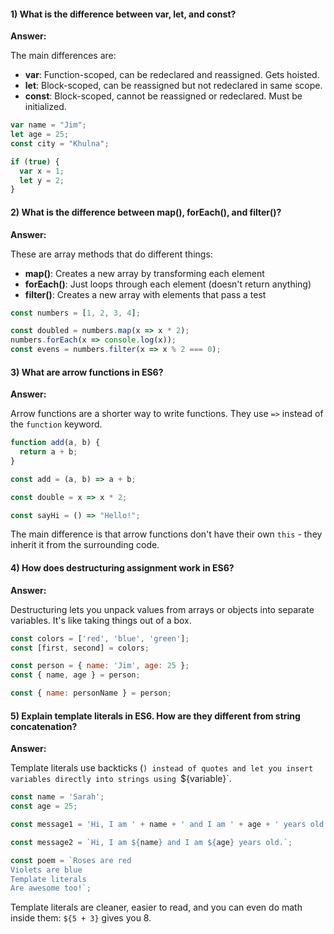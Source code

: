 

#### 1) What is the difference between var, let, and const?

**Answer:**

The main differences are:

- **var**: Function-scoped, can be redeclared and reassigned. Gets hoisted.
- **let**: Block-scoped, can be reassigned but not redeclared in same scope.
- **const**: Block-scoped, cannot be reassigned or redeclared. Must be initialized.

```javascript
var name = "Jim";    
let age = 25;         
const city = "Khulna"; 

if (true) {
  var x = 1;  
  let y = 2;  
}
```

#### 2) What is the difference between map(), forEach(), and filter()? 

**Answer:**

These are array methods that do different things:

- **map()**: Creates a new array by transforming each element
- **forEach()**: Just loops through each element (doesn't return anything)
- **filter()**: Creates a new array with elements that pass a test

```javascript
const numbers = [1, 2, 3, 4];

const doubled = numbers.map(x => x * 2);       
numbers.forEach(x => console.log(x));           
const evens = numbers.filter(x => x % 2 === 0);
```

#### 3) What are arrow functions in ES6?

**Answer:**

Arrow functions are a shorter way to write functions. They use `=>` instead of the `function` keyword.

```javascript
function add(a, b) {
  return a + b;
}

const add = (a, b) => a + b;

const double = x => x * 2;

const sayHi = () => "Hello!";
```

The main difference is that arrow functions don't have their own `this` - they inherit it from the surrounding code.

#### 4) How does destructuring assignment work in ES6?

**Answer:**

Destructuring lets you unpack values from arrays or objects into separate variables. It's like taking things out of a box.

```javascript
const colors = ['red', 'blue', 'green'];
const [first, second] = colors; 

const person = { name: 'Jim', age: 25 };
const { name, age } = person;   

const { name: personName } = person;  
```

#### 5) Explain template literals in ES6. How are they different from string concatenation?

**Answer:**

Template literals use backticks (`) instead of quotes and let you insert variables directly into strings using `${variable}`.

```javascript
const name = 'Sarah';
const age = 25;

const message1 = 'Hi, I am ' + name + ' and I am ' + age + ' years old.';

const message2 = `Hi, I am ${name} and I am ${age} years old.`;

const poem = `Roses are red
Violets are blue
Template literals
Are awesome too!`;
```

Template literals are cleaner, easier to read, and you can even do math inside them: `${5 + 3}` gives you 8.

